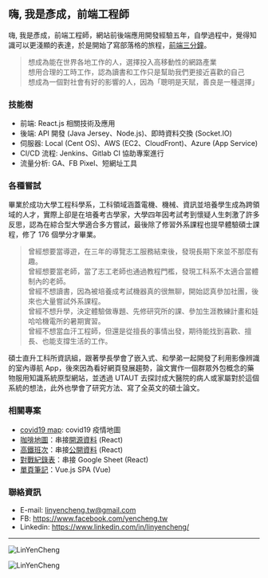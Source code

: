 <!--
**LinYenCheng/LinYenCheng** is a ✨ _special_ ✨ repository because its `README.md` (this file) appears on your GitHub profile.

Here are some ideas to get you started:

- 🔭 I’m currently working on ...
- 🌱 I’m currently learning ...
- 👯 I’m looking to collaborate on ...
- 🤔 I’m looking for help with ...
- 💬 Ask me about ...
- 📫 How to reach me: ...
- 😄 Pronouns: ...
- ⚡ Fun fact: ...
-->

## 嗨, 我是彥成，前端工程師

嗨, 我是彥成，前端工程師，網站前後端應用開發經驗五年，自學過程中，覺得知識可以更淺顯的表達，於是開始了寫部落格的旅程，[前端三分鐘](https://linyencheng.github.io/)。

> 想成為能在世界各地工作的人，選擇投入高移動性的網路產業 <br>
> 想用合理的工時工作，認為讀書和工作只是幫助我們更接近喜歡的自己 <br>
> 想成為一個對社會有好的影響的人，因為「聰明是天賦，善良是一種選擇」

### 技能樹

- 前端: React.js 相關技術及應用
- 後端: API 開發 (Java Jersey、Node.js)、即時資料交換 (Socket.IO)
- 伺服器: Local (Cent OS)、AWS (EC2、CloudFront)、Azure (App Service)
- CI/CD 流程: Jenkins、Gitlab CI 協助專案進行
- 流量分析: GA、FB Pixel、短網址工具

### 各種嘗試

畢業於成功大學工程科學系，工科領域涵蓋電機、機械、資訊並培養學生成為跨領域的人才，實際上卻是在培養考古學家，大學四年因考試考到懷疑人生刺激了許多反思，認為在綜合型大學適合多方嘗試，最後除了修習外系課程也提早體驗碩士課程，修了 176 個學分才畢業。

> 曾經想要當導遊，在三年的導覽志工服務結束後，發現長期下來並不那麼有趣。<br>
> 曾經想要當老師，當了志工老師也通過教程門檻，發現工科系不太適合當體制內的老師。 <br>
> 曾經不想讀書，因為被培養成考試機器真的很無聊，開始認真參加社團，後來也大量嘗試外系課程。 <br>
> 曾經不想升學，決定體驗做專題、先修研究所的課、參加生涯教練計畫和娃哈哈機電所的暑期實習。<br>
> 曾經不想當血汗工程師，但還是從擅長的事情出發，期待能找到喜歡、擅長、也能支撐生活的工作。

碩士直升工科所資訊組，跟著學長學會了嵌入式、和學弟一起開發了利用影像辨識的室內導航 App，後來因為看好網頁發展趨勢，論文實作一個群眾外包概念的藥物服用知識系統原型網站，並透過 UTAUT 去探討成大醫院的病人或家屬對於這個系統的想法，此外也學會了研究方法、寫了全英文的碩士論文。

### 相關專案

- [covid19 map][covid19 map]: covid19 疫情地圖
- [咖啡地圖][coffee map]：串接[開源資料][cafenomad] (React)
- [高鐵班次][thsr]：串接[公開資料](https://ptx.transportdata.tw/MOTC/Swagger/#/THSRApi) (React)
- [對戰紀錄表][pokemon competition]：串接 Google Sheet (React)
- [單頁筆記][vue js note]：Vue.js SPA (Vue)

### 聯絡資訊

- E-mail: linyencheng.tw@gmail.com
- FB: https://www.facebook.com/yencheng.tw
- Linkedin: https://www.linkedin.com/in/linyencheng/

---

<div>
  <p>
    <img align="center" src="https://github-readme-stats.vercel.app/api?username=LinYenCheng&show_icons=true&locale=en&exclude_repo=linyencheng.github.io" alt="LinYenCheng" />
  <p>
    <img align="left" src="https://github-readme-stats.vercel.app/api/top-langs?username=LinYenCheng&show_icons=true&locale=en&layout=compact&exclude_repo=linyencheng.github.io"  alt="LinYenCheng" />
  </p>
</div>

[google marketing]: https://goo.gl/wfyrkV
[online classroom]: https://onlineclassroomdaily.liangshishu.com
[lucky draw]: https://luckydraw.liangshishu.com/
[friendly hotel]: https://ourhotel.azurewebsites.net/
[friendly hotel registration system]: https://ourcitylovewebapps.azurewebsites.net/hotelapp/
[web gis sdk]: http://map.polstargps.com/polnavMapAPI/
[web gis]: http://map.polstargps.com/demo/
[saipa website]: http://saipa.polstargps.com/
[kia website]: http://kia.polstargps.com/
[hyundai website]: http://hyundai.polstargps.com
[medicare]: https://www.health.ntpc.gov.tw/medi
[wisdom bank]: https://wisdombank.liangshishu.com/
[literati cafe]: https://literaticafe.liangshishu.com/
[hiring]: https://hiring.liangshishu.com/
[cafe shift]: https://cafeshiftarrangement.liangshishu.com
[thsr]: https://linyencheng.github.io/thsr-app
[vue js note]: https://linyencheng.github.io/vue-note
[coffee map]: https://linyencheng.github.io/coffee-map
[pokemon competition]: https://linyencheng.github.io/pokemon-competition
[cafenomad]: https://cafenomad.tw/developers/docs/v1.2
[covid19 map]: https://linyencheng.github.io/virus-and-where-to-find-them/
